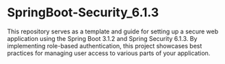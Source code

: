 # SpringBoot-Security_6.1.3
 This repository serves as a template and guide for setting up a secure web application using the Spring Boot  3.1.2 and Spring Security 6.1.3. By implementing role-based authentication, this project showcases best practices for managing user access to various parts of your application.
